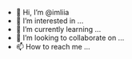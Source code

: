 - 👋 Hi, I’m @imliia
- 👀 I’m interested in ...
- 🌱 I’m currently learning ...
- 💞️ I’m looking to collaborate on ...
- 📫 How to reach me ...

<!---
imliia/imliia is a ✨ special ✨ repository because its `README.md` (this file) appears on your GitHub profile.
You can click the Preview link to take a look at your changes.
--->
